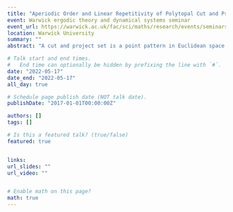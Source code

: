 ```yaml
---
title: "Aperiodic Order and Linear Repetitivity of Polytopal Cut and Project Sets"
event: Warwick ergodic theory and dynamical systems seminar
event_url: https://warwick.ac.uk/fac/sci/maths/research/events/seminars/areas/dynamics/2021-22/
location: Warwick University
summary: ""
abstract: "A cut and project set is a point pattern in Euclidean space given by cutting an irrational slice of a higher dimensional lattice and then projecting it to the so-called physical space. The vertices of the Penrose Tilings are famous examples of cut and project sets. These patterns inherit some of the order of the original lattice – sometimes even rotational symmetry – but the irrationality of the slice removes any global translational symmetry, making them examples of Aperiodic Order. In this talk I will introduce the study of Aperiodic Order through some of its main examples, constructions and properties of interest. I will then present recent work, joint with Henna Koivusalo, which gives a characterisation of linear repetitivity (a signifier of high structural order) of a large class of cut and project sets in terms of Diophantine approximation properties of the original cut and project scheme."

# Talk start and end times.
#   End time can optionally be hidden by prefixing the line with `#`.
date: "2022-05-17"
date_end: "2022-05-17"
all_day: true

# Schedule page publish date (NOT talk date).
publishDate: "2017-01-01T00:00:00Z"

authors: []
tags: []

# Is this a featured talk? (true/false)
featured: true


links:
url_slides: ""
url_video: ""


# Enable math on this page?
math: true
---
```


